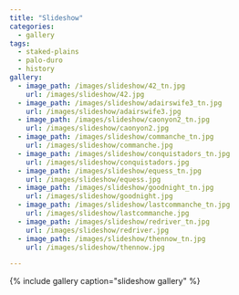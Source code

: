 ```yaml
---
title: "Slideshow"
categories:
  - gallery
tags:
  - staked-plains
  - palo-duro
  - history
gallery:
  - image_path: /images/slideshow/42_tn.jpg
    url: /images/slideshow/42.jpg
  - image_path: /images/slideshow/adairswife3_tn.jpg
    url: /images/slideshow/adairswife3.jpg
  - image_path: /images/slideshow/caonyon2_tn.jpg
    url: /images/slideshow/caonyon2.jpg
  - image_path: /images/slideshow/commanche_tn.jpg
    url: /images/slideshow/commanche.jpg
  - image_path: /images/slideshow/conquistadors_tn.jpg
    url: /images/slideshow/conquistadors.jpg
  - image_path: /images/slideshow/equess_tn.jpg
    url: /images/slideshow/equess.jpg
  - image_path: /images/slideshow/goodnight_tn.jpg
    url: /images/slideshow/goodnight.jpg
  - image_path: /images/slideshow/lastcommanche_tn.jpg
    url: /images/slideshow/lastcommanche.jpg
  - image_path: /images/slideshow/redriver_tn.jpg
    url: /images/slideshow/redriver.jpg
  - image_path: /images/slideshow/thennow_tn.jpg
    url: /images/slideshow/thennow.jpg    

---
```


{% include gallery caption="slideshow gallery" %}
